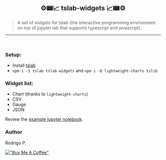 <center>
<h2>⚙️📟📈 tslab-widgets 📈📟⚙️</h1>
</center>

<blockquote>
  A set of widgets for tslab (the interactive programming environment on top of jupyter lab that supports typescript and javascript).
</blockquote>
<hr />
<br>

### Setup:

- Install [tslab](https://github.com/yunabe/tslab)
- `npm i -S tslab tslab-widgets` and `npm i -D lightweight-charts tslib`

### Widget list:

- Chart (thanks to `lightweight-charts`)
- CSV
- Gauge
- JSON

Review the [example jupyter notebook](https://github.com/rodrigopivi/tslab-widgets/blob/main/example.ipynb).

### Author

Rodrigo P.

[!["Buy Me A Coffee"](https://www.buymeacoffee.com/assets/img/custom_images/orange_img.png)](https://www.buymeacoffee.com/rodrigopivi)
